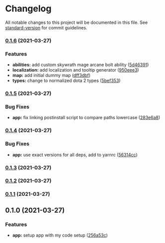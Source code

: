 # Changelog

All notable changes to this project will be documented in this file. See [standard-version](https://github.com/conventional-changelog/standard-version) for commit guidelines.

### [0.1.6](https://github.com/dagerikhl/spellwood/compare/v0.1.5...v0.1.6) (2021-03-27)


### Features

* **abilities:** add custom skywrath mage arcane bolt ability ([5d46391](https://github.com/dagerikhl/spellwood/commit/5d46391a0532becba0b4d89f44da4898b47a34dd))
* **localization:** add localization and tooltip generator ([950eee3](https://github.com/dagerikhl/spellwood/commit/950eee3d982476b7988f8ee33d7d956a5e11b86f))
* **map:** add initial dummy map ([dff3dbf](https://github.com/dagerikhl/spellwood/commit/dff3dbf430238c3e4a571fce19c7a069ee99911b))
* **types:** change to normalized dota 2 types ([5bef353](https://github.com/dagerikhl/spellwood/commit/5bef35310a40224cb2feefeca2bf49e11fcd004b))

### [0.1.5](https://github.com/dagerikhl/spellwood/compare/v0.1.4...v0.1.5) (2021-03-27)


### Bug Fixes

* **app:** fix linking postinstall script to compare paths lowercase ([283e6a8](https://github.com/dagerikhl/spellwood/commit/283e6a84759c0e7842063dd138323dc59fccad46))

### [0.1.4](https://github.com/dagerikhl/spellwood/compare/v0.1.3...v0.1.4) (2021-03-27)


### Bug Fixes

* **app:** use exact versions for all deps, add to yarnrc ([56314cc](https://github.com/dagerikhl/spellwood/commit/56314cc1cd0dbdbccd827d2720ad22e9feab3053))

### [0.1.3](https://github.com/dagerikhl/spellwood/compare/v0.1.2...v0.1.3) (2021-03-27)

### [0.1.2](https://github.com/dagerikhl/spellwood/compare/v0.1.1...v0.1.2) (2021-03-27)

### [0.1.1](https://github.com/dagerikhl/spellwood/compare/v0.1.0...v0.1.1) (2021-03-27)

## 0.1.0 (2021-03-27)


### Features

* **app:** setup app with my code setup ([256a53c](https://github.com/dagerikhl/spellwood/commit/256a53c849aa9f1629e53e90ed14ffa79e6b907a))
